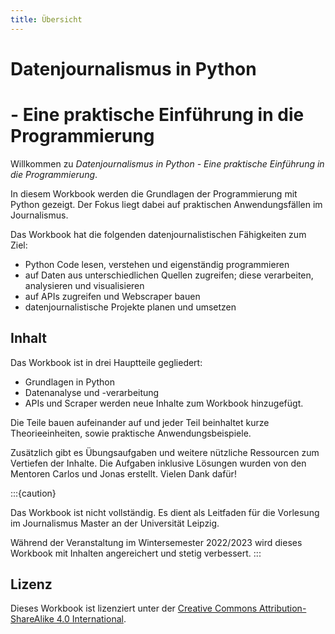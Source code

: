 ```yaml
---
title: Übersicht 
---
```


# Datenjournalismus in Python
# - Eine praktische Einführung in die Programmierung


Willkommen zu *Datenjournalismus in Python - Eine praktische Einführung in die Programmierung*.


In diesem Workbook werden die Grundlagen der Programmierung mit Python gezeigt.
Der Fokus liegt dabei auf praktischen Anwendungsfällen im Journalismus.

Das Workbook hat die folgenden datenjournalistischen Fähigkeiten zum Ziel:

- Python Code lesen, verstehen und eigenständig programmieren
- auf Daten aus unterschiedlichen Quellen zugreifen; diese verarbeiten, analysieren und visualisieren
- auf APIs zugreifen und Webscraper bauen
- datenjournalistische Projekte planen und umsetzen 

## Inhalt

Das Workbook ist in drei Hauptteile gegliedert:
- Grundlagen in Python
- Datenanalyse und -verarbeitung
- APIs und Scraper werden neue Inhalte zum Workbook hinzugefügt.

Die Teile bauen aufeinander auf und jeder Teil beinhaltet kurze Theorieeinheiten, sowie praktische Anwendungsbeispiele.

Zusätzlich gibt es Übungsaufgaben und weitere nützliche Ressourcen zum Vertiefen der Inhalte.
Die Aufgaben inklusive Lösungen wurden von den Mentoren Carlos und Jonas erstellt. Vielen Dank dafür!


:::{caution}

Das Workbook ist nicht vollständig.
Es dient als Leitfaden für die Vorlesung im Journalismus Master an der Universität Leipzig.

Während der Veranstaltung im Wintersemester 2022/2023 wird dieses Workbook mit Inhalten angereichert und stetig verbessert.
:::


## Lizenz

Dieses Workbook ist lizenziert unter der [Creative Commons  Attribution-ShareAlike 4.0 International](https://creativecommons.org/licenses/by-sa/4.0/).

